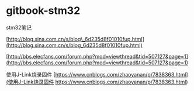 # gitbook-stm32

stm32笔记

[http://blog.sina.com.cn/s/blog\_6d235d8f01010fup.html](http://blog.sina.com.cn/s/blog_6d235d8f01010fup.html)

[http://bbs.elecfans.com/forum.php?mod=viewthread&tid=507127&page=1](http://bbs.elecfans.com/forum.php?mod=viewthread&tid=507127&page=1)


使用J-Link烧录固件
[https://www.cnblogs.com/zhaoyanan/p/7838363.html](使用J-Link烧录固件
https://www.cnblogs.com/zhaoyanan/p/7838363.html)



